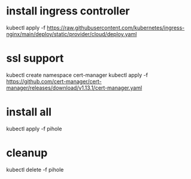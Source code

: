 # install ingress controller
kubectl apply -f https://raw.githubusercontent.com/kubernetes/ingress-nginx/main/deploy/static/provider/cloud/deploy.yaml

# ssl support
kubectl create namespace cert-manager
kubectl apply -f https://github.com/cert-manager/cert-manager/releases/download/v1.13.1/cert-manager.yaml

# install all
kubectl apply -f pihole

# cleanup
kubectl delete -f pihole